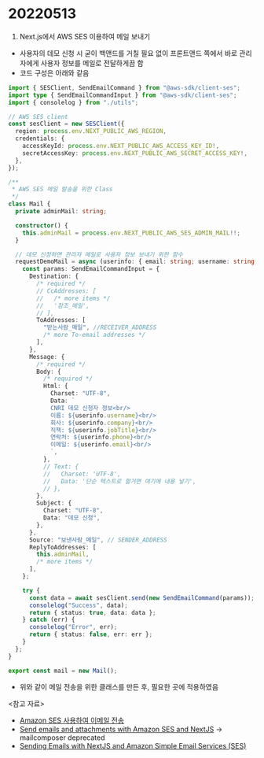 # 20220513

1. Next.js에서 AWS SES 이용하여 메일 보내기

- 사용자의 데모 신청 시 굳이 백앤드를 거칠 필요 없이 프론트앤드 쪽에서 바로 관리자에게 사용자 정보를 메일로 전달하게끔 함
- 코드 구성은 아래와 같음

```typescript
import { SESClient, SendEmailCommand } from "@aws-sdk/client-ses";
import type { SendEmailCommandInput } from "@aws-sdk/client-ses";
import { consolelog } from "./utils";

// AWS SES client
const sesClient = new SESClient({
  region: process.env.NEXT_PUBLIC_AWS_REGION,
  credentials: {
    accessKeyId: process.env.NEXT_PUBLIC_AWS_ACCESS_KEY_ID!,
    secretAccessKey: process.env.NEXT_PUBLIC_AWS_SECRET_ACCESS_KEY!,
  },
});

/**
 * AWS SES 메일 발송을 위한 Class
 */
class Mail {
  private adminMail: string;

  constructor() {
    this.adminMail = process.env.NEXT_PUBLIC_AWS_SES_ADMIN_MAIL!!;
  }

  // 데모 신청하면 관리자 메일로 사용자 정보 보내기 위한 함수
  requestDemoMail = async (userinfo: { email: string; username: string; company: string; jobTitle: string | null; phone: string }) => {
    const params: SendEmailCommandInput = {
      Destination: {
        /* required */
        // CcAddresses: [
        //   /* more items */
        //   '참조_메일',
        // ],
        ToAddresses: [
          "받는사람_메일", //RECEIVER_ADDRESS
          /* more To-email addresses */
        ],
      },
      Message: {
        /* required */
        Body: {
          /* required */
          Html: {
            Charset: "UTF-8",
            Data: `
            CNRI 데모 신청자 정보<br/>
            이름: ${userinfo.username}<br/>
            회사: ${userinfo.company}<br/>
            직책: ${userinfo.jobTitle}<br/>
            연락처: ${userinfo.phone}<br/>
            이메일: ${userinfo.email}<br/>
            `,
          },
          // Text: {
          //   Charset: 'UTF-8',
          //   Data: '단순 텍스트로 할거면 여기에 내용 넣기',
          // },
        },
        Subject: {
          Charset: "UTF-8",
          Data: "데모 신청",
        },
      },
      Source: "보낸사람_메일", // SENDER_ADDRESS
      ReplyToAddresses: [
        this.adminMail,
        /* more items */
      ],
    };

    try {
      const data = await sesClient.send(new SendEmailCommand(params));
      consolelog("Success", data);
      return { status: true, data: data };
    } catch (err) {
      consolelog("Error", err);
      return { status: false, err: err };
    }
  };
}

export const mail = new Mail();
```

- 위와 같이 메일 전송을 위한 클래스를 만든 후, 필요한 곳에 적용하였음

<참고 자료>

- [Amazon SES 사용하여 이메일 전송](https://docs.aws.amazon.com/ko_kr/sdk-for-javascript/v3/developer-guide/ses-examples-sending-email.html)
- [Send emails and attachments with Amazon SES and NextJS](https://www.inextenso.dev/send-emails-and-attachments-with-amazon-ses-and-nextjs) -> mailcomposer deprecated
- [Sending Emails with NextJS and Amazon Simple Email Services (SES)](https://medium.com/nerd-for-tech/sending-emails-with-nextjs-and-amazon-simple-email-services-ses-8e4e10d1d397)
